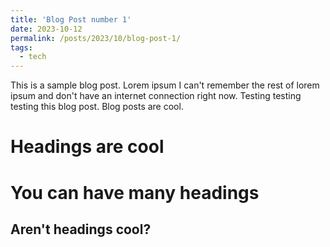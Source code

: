 ```yaml
---
title: 'Blog Post number 1'
date: 2023-10-12
permalink: /posts/2023/10/blog-post-1/
tags:
  - tech
---
```


This is a sample blog post. Lorem ipsum I can't remember the rest of lorem ipsum and don't have an internet connection right now. Testing testing testing this blog post. Blog posts are cool.

Headings are cool
======

You can have many headings
======

Aren't headings cool?
------